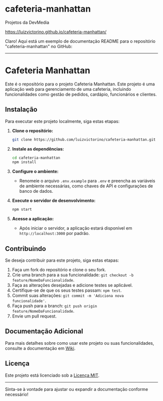# cafeteria-manhattan
Projetos da DevMedia

https://luizvictorino.github.io/cafeteria-manhattan/

Claro! Aqui está um exemplo de documentação README para o repositório "cafeteria-manhattan" no GitHub:

---

# Cafeteria Manhattan

Este é o repositório para o projeto Cafeteria Manhattan. Este projeto é uma aplicação web para gerenciamento de uma cafeteria, incluindo funcionalidades como gestão de pedidos, cardápio, funcionários e clientes.

## Instalação

Para executar este projeto localmente, siga estas etapas:

1. **Clone o repositório:**
   ```bash
   git clone https://github.com/luizvictorino/cafeteria-manhattan.git
   ```

2. **Instale as dependências:**
   ```bash
   cd cafeteria-manhattan
   npm install
   ```

3. **Configure o ambiente:**
   - Renomeie o arquivo `.env.example` para `.env` e preencha as variáveis de ambiente necessárias, como chaves de API e configurações de banco de dados.

4. **Execute o servidor de desenvolvimento:**
   ```bash
   npm start
   ```

5. **Acesse a aplicação:**
   - Após iniciar o servidor, a aplicação estará disponível em `http://localhost:3000` por padrão.

## Contribuindo

Se deseja contribuir para este projeto, siga estas etapas:

1. Faça um fork do repositório e clone o seu fork.
2. Crie uma branch para a sua funcionalidade: `git checkout -b feature/NomeDaFuncionalidade`.
3. Faça as alterações desejadas e adicione testes se aplicável.
4. Certifique-se de que os seus testes passam: `npm test`.
5. Commit suas alterações: `git commit -m 'Adiciona nova funcionalidade'`.
6. Faça push para a branch: `git push origin feature/NomeDaFuncionalidade`.
7. Envie um pull request.

## Documentação Adicional

Para mais detalhes sobre como usar este projeto ou suas funcionalidades, consulte a documentação em [Wiki](https://github.com/luizvictorino/cafeteria-manhattan/wiki).

## Licença

Este projeto está licenciado sob a [Licença MIT](LICENSE).

---

Sinta-se à vontade para ajustar ou expandir a documentação conforme necessário!
